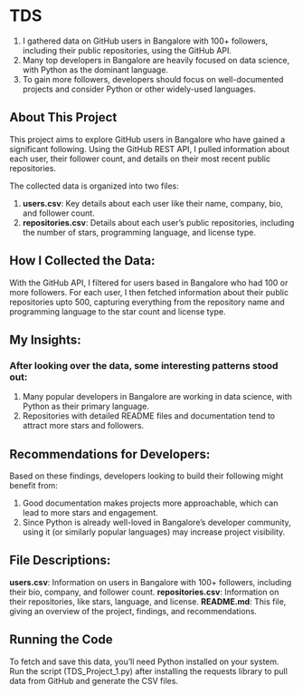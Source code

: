 # TDS
1. I gathered data on GitHub users in Bangalore with 100+ followers, including their public repositories, using the GitHub API.
2. Many top developers in Bangalore are heavily focused on data science, with Python as the dominant language.
3. To gain more followers, developers should focus on well-documented projects and consider Python or other widely-used languages.

## About This Project
This project aims to explore GitHub users in Bangalore who have gained a significant following. Using the GitHub REST API, I pulled information about each user, their follower count, and details on their most recent public repositories. 

The collected data is organized into two files:
1. **users.csv**: Key details about each user like their name, company, bio, and follower count.
2. **repositories.csv**: Details about each user’s public repositories, including the number of stars, programming language, and license type.

## How I Collected the Data:
With the GitHub API, I filtered for users based in Bangalore who had 100 or more followers. For each user, I then fetched information about their public repositories upto 500, capturing everything from the repository name and programming language to the star count and license type.

## My Insights:
### After looking over the data, some interesting patterns stood out:
1. Many popular developers in Bangalore are working in data science, with Python as their primary language.
2. Repositories with detailed README files and documentation tend to attract more stars and followers.

## Recommendations for Developers:
Based on these findings, developers looking to build their following might benefit from:

1. Good documentation makes projects more approachable, which can lead to more stars and engagement. 
2. Since Python is already well-loved in Bangalore’s developer community, using it (or similarly popular languages) may increase project visibility.

## File Descriptions:
**users.csv**: Information on users in Bangalore with 100+ followers, including their bio, company, and follower count.
**repositories.csv**: Information on their repositories, like stars, language, and license.
**README.md**: This file, giving an overview of the project, findings, and recommendations.

## Running the Code
To fetch and save this data, you’ll need Python installed on your system. Run the script (TDS_Project_1.py) after installing the requests library to pull data from GitHub and generate the CSV files.


